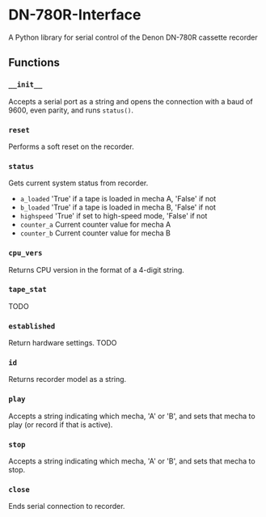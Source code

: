 # DN-780R-Interface
 A Python library for serial control of the Denon DN-780R cassette recorder


## Functions
### `__init__`
Accepts a serial port as a string and opens the connection with a baud of 9600, even parity, and runs `status()`.

### `reset`
Performs a soft reset on the recorder.

### `status`
Gets current system status from recorder.
* `a_loaded` 'True' if a tape is loaded in mecha A, 'False' if not
* `b_loaded` 'True' if a tape is loaded in mecha B, 'False' if not
* `highspeed` 'True' if set to high-speed mode, 'False' if not
* `counter_a` Current counter value for mecha A
* `counter_b` Current counter value for mecha B

### `cpu_vers`
Returns CPU version in the format of a 4-digit string.

### `tape_stat`
TODO

### `established`
Return hardware settings.
TODO

### `id`
Returns recorder model as a string.

### `play`
Accepts a string indicating which mecha, 'A' or 'B', and sets that mecha to play (or record if that is active).

### `stop`
Accepts a string indicating which mecha, 'A' or 'B', and sets that mecha to stop.

### `close`
Ends serial connection to recorder.
